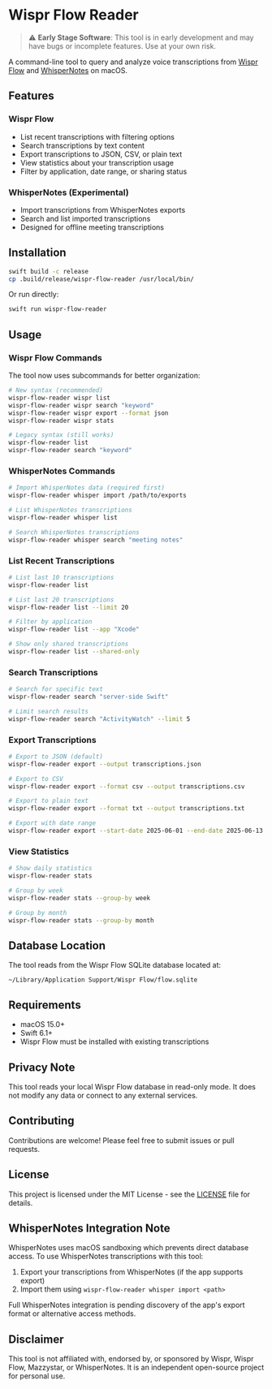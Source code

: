 # Wispr Flow Reader

> ⚠️ **Early Stage Software**: This tool is in early development and may have bugs or incomplete features. Use at your own risk.

A command-line tool to query and analyze voice transcriptions from [Wispr Flow](https://wispr.com/) and [WhisperNotes](https://mazzystar.com/whispernotes) on macOS.

## Features

### Wispr Flow
- List recent transcriptions with filtering options
- Search transcriptions by text content
- Export transcriptions to JSON, CSV, or plain text
- View statistics about your transcription usage
- Filter by application, date range, or sharing status

### WhisperNotes (Experimental)
- Import transcriptions from WhisperNotes exports
- Search and list imported transcriptions
- Designed for offline meeting transcriptions

## Installation

```bash
swift build -c release
cp .build/release/wispr-flow-reader /usr/local/bin/
```

Or run directly:
```bash
swift run wispr-flow-reader
```

## Usage

### Wispr Flow Commands

The tool now uses subcommands for better organization:

```bash
# New syntax (recommended)
wispr-flow-reader wispr list
wispr-flow-reader wispr search "keyword"
wispr-flow-reader wispr export --format json
wispr-flow-reader wispr stats

# Legacy syntax (still works)
wispr-flow-reader list
wispr-flow-reader search "keyword"
```

### WhisperNotes Commands

```bash
# Import WhisperNotes data (required first)
wispr-flow-reader whisper import /path/to/exports

# List WhisperNotes transcriptions
wispr-flow-reader whisper list

# Search WhisperNotes transcriptions
wispr-flow-reader whisper search "meeting notes"
```

### List Recent Transcriptions

```bash
# List last 10 transcriptions
wispr-flow-reader list

# List last 20 transcriptions
wispr-flow-reader list --limit 20

# Filter by application
wispr-flow-reader list --app "Xcode"

# Show only shared transcriptions
wispr-flow-reader list --shared-only
```

### Search Transcriptions

```bash
# Search for specific text
wispr-flow-reader search "server-side Swift"

# Limit search results
wispr-flow-reader search "ActivityWatch" --limit 5
```

### Export Transcriptions

```bash
# Export to JSON (default)
wispr-flow-reader export --output transcriptions.json

# Export to CSV
wispr-flow-reader export --format csv --output transcriptions.csv

# Export to plain text
wispr-flow-reader export --format txt --output transcriptions.txt

# Export with date range
wispr-flow-reader export --start-date 2025-06-01 --end-date 2025-06-13
```

### View Statistics

```bash
# Show daily statistics
wispr-flow-reader stats

# Group by week
wispr-flow-reader stats --group-by week

# Group by month
wispr-flow-reader stats --group-by month
```

## Database Location

The tool reads from the Wispr Flow SQLite database located at:
```
~/Library/Application Support/Wispr Flow/flow.sqlite
```

## Requirements

- macOS 15.0+
- Swift 6.1+
- Wispr Flow must be installed with existing transcriptions

## Privacy Note

This tool reads your local Wispr Flow database in read-only mode. It does not modify any data or connect to any external services.

## Contributing

Contributions are welcome! Please feel free to submit issues or pull requests.

## License

This project is licensed under the MIT License - see the [LICENSE](LICENSE) file for details.

## WhisperNotes Integration Note

WhisperNotes uses macOS sandboxing which prevents direct database access. To use WhisperNotes transcriptions with this tool:

1. Export your transcriptions from WhisperNotes (if the app supports export)
2. Import them using `wispr-flow-reader whisper import <path>`

Full WhisperNotes integration is pending discovery of the app's export format or alternative access methods.

## Disclaimer

This tool is not affiliated with, endorsed by, or sponsored by Wispr, Wispr Flow, Mazzystar, or WhisperNotes. It is an independent open-source project for personal use.